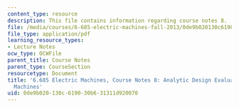 ```yaml
---
content_type: resource
description: This file contains information regarding course notes 8.
file: /media/courses/6-685-electric-machines-fall-2013/0de9b020130c619030b631311d920070_MIT6_685F13_chapter8.pdf
file_type: application/pdf
learning_resource_types:
- Lecture Notes
ocw_type: OCWFile
parent_title: Course Notes
parent_type: CourseSection
resourcetype: Document
title: '6.685 Electric Machines, Course Notes 8: Analytic Design Evaluation of Induction
  Machines'
uid: 0de9b020-130c-6190-30b6-31311d920070
---
```

